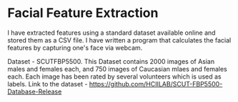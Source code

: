 # Facial Feature Extraction
I have extracted features using a standard dataset available online and stored them as a CSV file. I have written a program that calculates the facial features by capturing one's face via webcam.

Dataset - SCUTFBP5500. This Dataset contains 2000 images of Asian males and females each, and 750 images of Caucasian mlaes and females each. Each image has been rated by several volunteers which is used as labels. Link to the dataset - https://github.com/HCIILAB/SCUT-FBP5500-Database-Release

